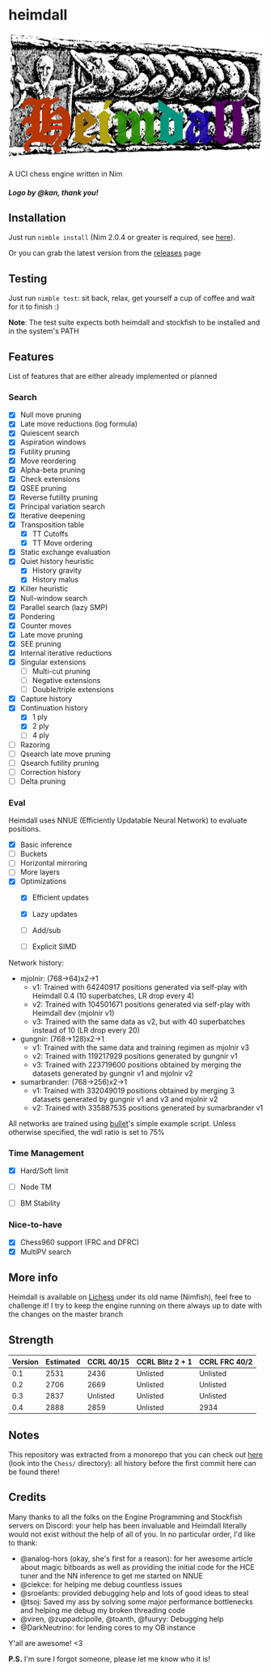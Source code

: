 # heimdall

![Heimdall](Heimdall_logo_v2.png "Heimdall")


A UCI chess engine written in Nim


##### Logo by @kan, thank you!

## Installation


Just run `nimble install` (Nim 2.0.4 or greater is required, see [here](https://github.com/dom96/choosenim)).

Or you can grab the latest version from the [releases](https://git.nocturn9x.space/nocturn9x/heimdall/releases) page

## Testing

Just run `nimble test`: sit back, relax, get yourself a cup of coffee and wait for it to finish :)


**Note**: The test suite expects both heimdall and stockfish to be installed and in the system's PATH

## Features

List of features that are either already implemented or planned

### Search

- [X] Null move pruning
- [X] Late move reductions (log formula)
- [X] Quiescent search
- [X] Aspiration windows
- [X] Futility pruning
- [X] Move reordering
- [X] Alpha-beta pruning
- [X] Check extensions
- [X] QSEE pruning
- [X] Reverse futility pruning
- [X] Principal variation search
- [X] Iterative deepening
- [X] Transposition table
    - [X] TT Cutoffs
    - [X] TT Move ordering
- [X] Static exchange evaluation
- [X] Quiet history heuristic
    - [X] History gravity
    - [X] History malus
- [X] Killer heuristic
- [X] Null-window search
- [X] Parallel search (lazy SMP)
- [X] Pondering
- [X] Counter moves
- [X] Late move pruning
- [X] SEE pruning
- [X] Internal iterative reductions
- [X] Singular extensions
    - [ ] Multi-cut pruning
    - [ ] Negative extensions
    - [ ] Double/triple extensions
- [X] Capture history
- [X] Continuation history
    - [X] 1 ply
    - [X] 2 ply
    - [ ] 4 ply
- [ ] Razoring
- [ ] Qsearch late move pruning
- [ ] Qsearch futility pruning
- [ ] Correction history
- [ ] Delta pruning

### Eval

Heimdall uses NNUE (Efficiently Updatable Neural Network) to evaluate positions.

- [X] Basic inference
- [ ] Buckets
- [ ] Horizontal mirroring
- [ ] More layers
- [X] Optimizations
  - [X] Efficient updates
  - [X] Lazy updates
  - [ ] Add/sub
  - [ ] Explicit SIMD


Network history:
- mjolnir: (768->64)x2->1
  - v1: Trained with 64240917 positions generated via self-play with Heimdall 0.4 (10 superbatches, LR drop every 4)
  - v2: Trained with 104501671 positions generated via self-play with Heimdall dev (mjolnir v1)
  - v3: Trained with the same data as v2, but with 40 superbatches instead of 10 (LR drop every 20)
- gungnir: (768->128)x2->1
  - v1: Trained with the same data and training regimen as mjolnir v3
  - v2: Trained with 119217929 positions generated by gungnir v1
  - v3: Trained with 223719600 positions obtained by merging the datasets generated by gungnir v1 and mjolnir v2
- sumarbrander: (768->256)x2->1
  - v1: Trained with 332049019 positions obtained by merging 3 datasets generated by gungnir v1 and v3 and mjolnir v2
  - v2: Trained with 335887535 positions generated by sumarbrander v1


All networks are trained using [bullet](https://github.com/jw1912/bullet)'s simple example script. Unless otherwise specified,
the wdl ratio is set to 75%


### Time Management

- [X] Hard/Soft limit
- [ ] Node TM
- [ ] BM Stability


### Nice-to-have

- [X] Chess960 support (FRC and DFRC)
- [X] MultiPV search

## More info

Heimdall is available on [Lichess](https://lichess.org/@/Nimfish) under its old name (Nimfish), feel free to challenge it!
I try to keep the engine running on there always up to date with the changes on the master branch

## Strength

| Version     | Estimated   | CCRL 40/15  | CCRL Blitz 2 + 1 | CCRL FRC 40/2
| ----------- | ----------- | ----------- | ---------------- | -------------
| 0.1         | 2531        | 2436        | Unlisted         | Unlisted
| 0.2         | 2706        | 2669        | Unlisted         | Unlisted
| 0.3         | 2837        | Unlisted    | Unlisted         | Unlisted
| 0.4         | 2888        | 2859        | Unlisted         | 2934


## Notes

This repository was extracted from a monorepo that you can check out [here](https://git.nocturn9x.space/nocturn9x/CPG) (look into the `Chess/`
directory): all history before the first commit here can be found there!


## Credits

Many thanks to all the folks on the Engine Programming and Stockfish servers on Discord: your help has been invaluable and Heimdall literally
would not exist without the help of all of you. In no particular order, I'd like to thank:
- @analog-hors (okay, she's first for a reason): for her awesome article about magic bitboards as well as providing the initial code for the
    HCE tuner and the NN inference to get me started on NNUE
- @ciekce: for helping me debug countless issues
- @sroelants: provided debugging help and lots of good ideas to steal
- @tsoj: Saved my ass by solving some major performance bottlenecks and helping me debug my broken threading code
- @viren, @zuppadcipolle, @toanth, @fuuryy: Debugging help
- @DarkNeutrino: for lending cores to my OB instance

Y'all are awesome! <3


**P.S.** I'm sure I forgot someone, please let me know who it is!
